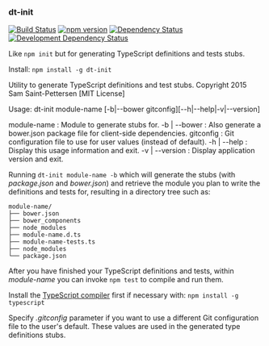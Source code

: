 ### dt-init
[![Build Status](https://travis-ci.org/stpettersens/dt-init.png?branch=master)](https://travis-ci.org/stpettersens/dt-init)
[![npm version](https://badge.fury.io/js/dt-init.svg)](http://npmjs.org/package/dt-init)
[![Dependency Status](https://david-dm.org/stpettersens/dt-init.png?theme=shields.io)](https://david-dm.org/stpettersens/dt-init) [![Development Dependency Status](https://david-dm.org/stpettersens/dt-init/dev-status.png?theme=shields.io)](https://david-dm.org/stpettersens/dt-init#info=devDependencies)

Like `npm init` but for generating TypeScript definitions and tests stubs.

Install: `npm install -g dt-init`

Utility to generate TypeScript definitions and test stubs.
Copyright 2015 Sam Saint-Pettersen [MIT License]

Usage: dt-init module-name [-b|--bower gitconfig][--h|--help|-v|--version]

module-name    : Module to generate stubs for.
-b | --bower   : Also generate a bower.json package file for client-side dependencies.
gitconfig      : Git configuration file to use for user values (instead of default).
-h | --help    : Display this usage information and exit.
-v | --version : Display application version and exit.

Running `dt-init module-name -b` which will generate the stubs (with *package.json* and *bower.json*)  and retrieve the module you plan to write the definitions and tests for, resulting in a directory tree such as:

    module-name/ 
    ├── bower.json
    ├── bower_components
    ├── node_modules
    ├── module-name.d.ts
    ├── module-name-tests.ts
    ├── node_modules
    └── package.json

After you have finished your TypeScript definitions and tests, 
within *module-name* you can invoke `npm test` to compile and run them.

Install the [TypeScript compiler](http://www.typescriptlang.org) first if necessary with: 
`npm install -g typescript`

Specify *.gitconfig* parameter if you want to use a different Git configuration
file to the user's default. These values are used in the generated type definitions stubs.
